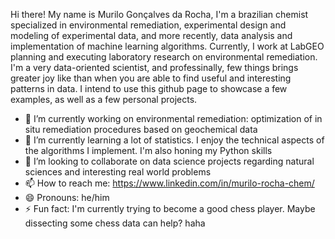 Hi there! My name is Murilo Gonçalves da Rocha, I'm a brazilian chemist specialized in environmental remediation, experimental design and modeling of experimental data, and more recently, data analysis and implementation of machine learning algorithms. Currently, I work at LabGEO planning and executing laboratory research on environmental remediation. I'm a very data-oriented scientist, and professinally, few things brings greater joy like than when you are able to find useful and interesting patterns in data. I intend to use this github page to showcase a few examples, as well as a few personal projects.

- 🔭 I’m currently working on environmental remediation: optimization of in situ remediation procedures based on geochemical data
- 🌱 I’m currently learning a lot of statistics. I enjoy the technical aspects of the algorithms I implement. I'm also honing my Python skills
- 👯 I’m looking to collaborate on data science projects regarding natural sciences and interesting real world problems
- 📫 How to reach me: https://www.linkedin.com/in/murilo-rocha-chem/
- 😄 Pronouns: he/him
- ⚡ Fun fact: I'm currently trying to become a good chess player. Maybe dissecting some chess data can help? haha
